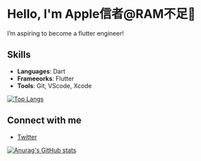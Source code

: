 # Hello, I'm Apple信者@RAM不足👏

I’m aspiring to become a flutter engineer!

## Skills
- **Languages**: Dart
- **Frameeorks**: Flutter
- **Tools**: Git, VScode, Xcode

[![Top Langs](https://github-readme-stats.vercel.app/api/top-langs/?username=54-xenon&layout=compact&theme=chartreuse-dark)](https://github.com/anuraghazra/github-readme-stats)

## Connect with me
- [Twitter](https://x.com/M9zRs0VDM9RTU7B)

[![Anurag's GitHub stats](https://github-readme-stats.vercel.app/api?username=54-xenon&show_icons=true&theme=chartreuse-dark)](https://github.com/anuraghazra/github-readme-stats)
